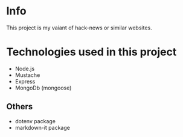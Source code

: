 # Info

This project is my vaiant of hack-news or similar websites.

# Technologies used in this project

* Node.js
* Mustache
* Express
* MongoDb (mongoose)

## Others
  * dotenv package
  * markdown-it package
